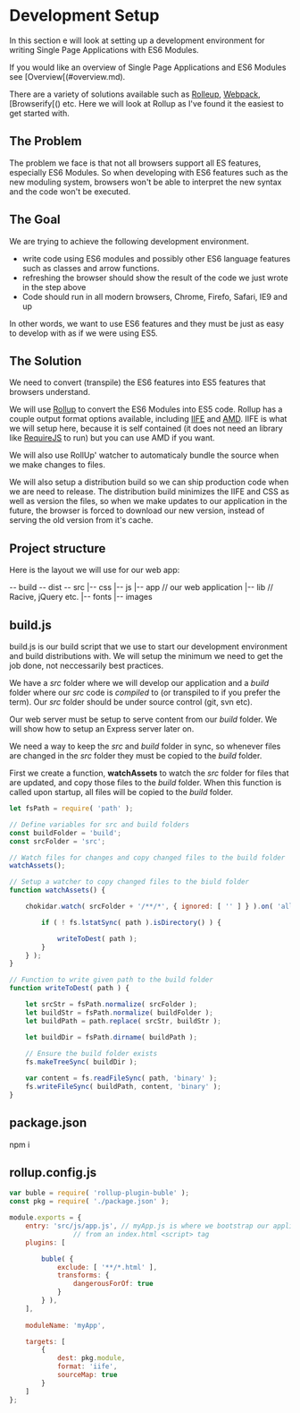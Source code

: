# Development Setup

In this section e will look at setting up a development environment for writing Single Page Applications with ES6 Modules. 

If you would like an overview of Single Page Applications and ES6 Modules see [Overview[(#overview.md).

There are a variety of solutions available such as [Rolleup](), [Webpack](), [Browserify[() etc. Here we will look at Rollup as I've found it the easiest to get started with.

## The Problem
The problem we face is that not all browsers support all ES features, especially ES6 Modules. So when developing with ES6 features such as the new moduling system, browsers won't be able to interpret the new syntax and the code won't be executed.

## The Goal
We are trying to achieve the following development environment.

* write code using ES6 modules and possibly other ES6 language features such as classes and arrow functions.
* refreshing the browser should show the result of the code we just wrote in the step above
* Code should run in all modern browsers, Chrome, Firefo, Safari, IE9 and up

In other words, we want to use ES6 features and they must be just as easy to develop with as if we were using ES5.

## The Solution
We need to convert (transpile) the ES6 features into ES5 features that browsers understand.

We will use [Rollup]() to convert the ES6 Modules into ES5 code. Rollup has a couple output format options available, including [IIFE]() and [AMD](). IIFE is what we will setup here, because it is self contained (it does not need an library like [RequireJS]() to run) but you can use AMD if you want. 

We will  also use RollUp' watcher to automaticaly bundle the source when we make changes to files.

We will also setup a distribution build so we can ship production code when we are need to release. The distribution build minimizes the IIFE and CSS as well as version the files, so when we make updates to our application in the future, the browser is forced to download our new version, instead of serving the old version from it's cache.

## Project structure

Here is the layout we will use for our web app:

-- build
-- dist
-- src
    |-- css
    |-- js
         |-- app // our web application
         |-- lib // Racive, jQuery etc.
    |-- fonts
    |-- images

## build.js

build.js is our build script that we use to start our development environment and build distributions with. We will setup the minimum
we need to get the job done, not neccessarily best practices.

We have a *src* folder where we will develop our application and a *build* folder where our *src* code is *compiled*  to (or transpiled to if you prefer the term). Our *src* folder should be under source control (git, svn etc).

Our web server must be setup to serve content from our *build* folder. We will show how to setup an Express server later on.

We need a way to keep the *src* and *build* folder in sync, so whenever files are changed in the *src* folder they must be copied to the *build* folder.

First we create a function, **watchAssets** to watch the *src* folder for files that are updated, and copy those files to the *build* folder. When this function is called upon startup, all files will be copied to the *build* folder.




```js
let fsPath = require( 'path' );

// Define variables for src and build folders
const buildFolder = 'build';
const srcFolder = 'src';

// Watch files for changes and copy changed files to the build folder
watchAssets();

// Setup a watcher to copy changed files to the biuld folder
function watchAssets() {

	chokidar.watch( srcFolder + '/**/*', { ignored: [ '' ] } ).on( 'all', ( event, path ) => {

		if ( ! fs.lstatSync( path ).isDirectory() ) {

			writeToDest( path );
		}
	} );
}

// Function to write given path to the build folder
function writeToDest( path ) {

	let srcStr = fsPath.normalize( srcFolder );
	let buildStr = fsPath.normalize( buildFolder );
	let buildPath = path.replace( srcStr, buildStr );

	let buildDir = fsPath.dirname( buildPath );
	
	// Ensure the build folder exists
	fs.makeTreeSync( buildDir );

	var content = fs.readFileSync( path, 'binary' );
	fs.writeFileSync( buildPath, content, 'binary' );
}

```

## package.json

npm i

## rollup.config.js
```js
var buble = require( 'rollup-plugin-buble' );
const pkg = require( './package.json' );

module.exports = {
	entry: 'src/js/app.js', // myApp.js is where we bootstrap our application. app.js will be referenced 
				// from an index.html <script> tag
	plugins: [

		buble( {
			exclude: [ '**/*.html' ],
			transforms: {
				dangerousForOf: true
			}
		} ),
	],
	
	moduleName: 'myApp',

	targets: [
		{
			dest: pkg.module,
			format: 'iife',
			sourceMap: true
		}
	]
};


```

